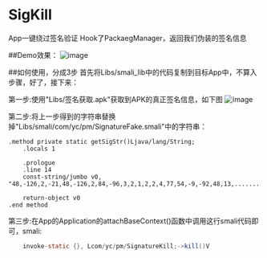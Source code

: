 # SigKill
App一键绕过签名验证
Hook了PackaegManager，返回我们伪装的签名信息

##Demo效果：
![image](https://github.com/xxxyanchenxxx/SigKill/blob/master/Libs/1.png)



##如何使用，分成3步
首先将Libs/smali_lib中的代码复制到目标App中，不算入步骤，好了，接下来：

第一步:使用"Libs/签名获取.apk"获取到APK的真正签名信息，如下图
![image](https://github.com/xxxyanchenxxx/SigKill/blob/master/Libs/2.png)


第二步:将上一步得到的字符串替换掉"Libs/smali/com/yc/pm/SignatureFake.smali"中的字符串：
```
.method private static getSigStr()Ljava/lang/String;
    .locals 1

    .prologue
    .line 14
    const-string/jumbo v0, "48,-126,2,-21,48,-126,2,84,-96,3,2,1,2,2,4,77,54,-9,-92,48,13,.......

    return-object v0
.end method
```


第三步:在App的Application的attachBaseContext()函数中调用这行smali代码即可，smali:
```java
    invoke-static {}, Lcom/yc/pm/SignatureKill;->kill()V
```

